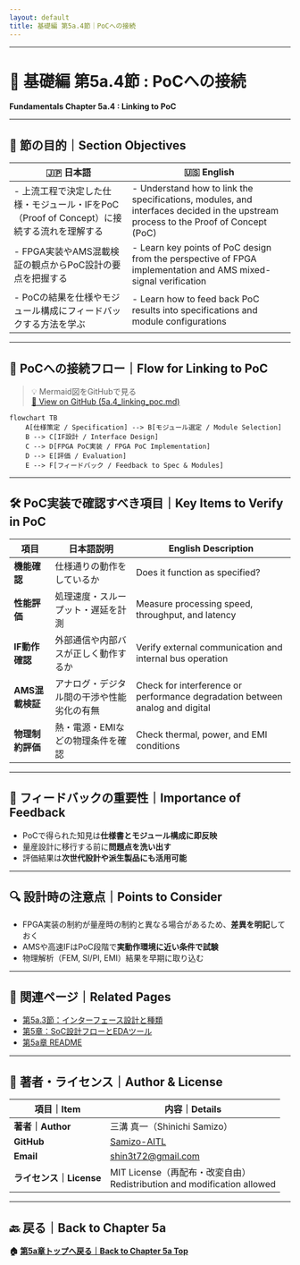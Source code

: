```yaml
---
layout: default
title: 基礎編 第5a.4節｜PoCへの接続
---
```


---

# 📘 基礎編 第5a.4節 : PoCへの接続  
**Fundamentals Chapter 5a.4 : Linking to PoC**

---

## 🎯 節の目的｜Section Objectives

| 🇯🇵 日本語 | 🇺🇸 English |
|-----------|-----------|
| - 上流工程で決定した仕様・モジュール・IFをPoC（Proof of Concept）に接続する流れを理解する | - Understand how to link the specifications, modules, and interfaces decided in the upstream process to the Proof of Concept (PoC) |
| - FPGA実装やAMS混載検証の観点からPoC設計の要点を把握する | - Learn key points of PoC design from the perspective of FPGA implementation and AMS mixed-signal verification |
| - PoCの結果を仕様やモジュール構成にフィードバックする方法を学ぶ | - Learn how to feed back PoC results into specifications and module configurations |

---

## 🔗 PoCへの接続フロー｜Flow for Linking to PoC

> 💡 Mermaid図をGitHubで見る  
> [🔗 View on GitHub (5a.4_linking_poc.md)](https://github.com/Samizo-AITL/Edusemi-v4x/blob/main/chapter5a_spec_module_if/5a.4_linking_poc.md)

```mermaid
flowchart TB
    A[仕様策定 / Specification] --> B[モジュール選定 / Module Selection]
    B --> C[IF設計 / Interface Design]
    C --> D[FPGA PoC実装 / FPGA PoC Implementation]
    D --> E[評価 / Evaluation]
    E --> F[フィードバック / Feedback to Spec & Modules]
```

---

## 🛠 PoC実装で確認すべき項目｜Key Items to Verify in PoC

| 項目 | 日本語説明 | English Description |
|------|-----------|---------------------|
| **機能確認** | 仕様通りの動作をしているか | Does it function as specified? |
| **性能評価** | 処理速度・スループット・遅延を計測 | Measure processing speed, throughput, and latency |
| **IF動作確認** | 外部通信や内部バスが正しく動作するか | Verify external communication and internal bus operation |
| **AMS混載検証** | アナログ・デジタル間の干渉や性能劣化の有無 | Check for interference or performance degradation between analog and digital |
| **物理制約評価** | 熱・電源・EMIなどの物理条件を確認 | Check thermal, power, and EMI conditions |

---

## 📌 フィードバックの重要性｜Importance of Feedback

- PoCで得られた知見は**仕様書とモジュール構成に即反映**
- 量産設計に移行する前に**問題点を洗い出す**
- 評価結果は**次世代設計や派生製品にも活用可能**

---

## 🔍 設計時の注意点｜Points to Consider

- FPGA実装の制約が量産時の制約と異なる場合があるため、**差異を明記**しておく
- AMSや高速IFはPoC段階で**実動作環境に近い条件で試験**
- 物理解析（FEM, SI/PI, EMI）結果を早期に取り込む

---

## 🔗 関連ページ｜Related Pages

- [第5a.3節：インターフェース設計と種類](5a.3_interface_design.md)  
- [第5章：SoC設計フローとEDAツール](../chapter5_soc_design_flow/README.md)  
- [第5a章 README](README.md)  

---

## 👤 著者・ライセンス｜Author & License

| 項目｜Item | 内容｜Details |
|------------|----------------------------|
| **著者｜Author** | 三溝 真一（Shinichi Samizo） |
| **GitHub** | [Samizo-AITL](https://github.com/Samizo-AITL) |
| **Email** | [shin3t72@gmail.com](mailto:shin3t72@gmail.com) |
| **ライセンス｜License** | MIT License（再配布・改変自由）<br>Redistribution and modification allowed |

---

## 🔙 戻る｜Back to Chapter 5a
**🏠 [第5a章トップへ戻る｜Back to Chapter 5a Top](README.md)**
